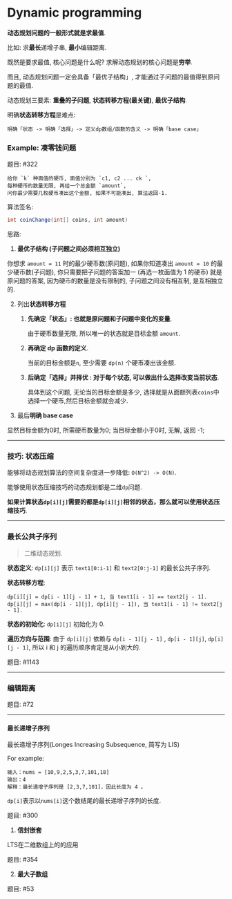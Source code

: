 # Dynamic programming

**动态规划问题的一般形式就是求最值**.

比如: 求**最长**递增子串, **最小**编辑距离.

既然是要求最值, 核心问题是什么呢? 求解动态规划的核心问题是**穷举**.

而且, 动态规划问题一定会具备「最优子结构」, 才能通过子问题的最值得到原问题的最值.

动态规划三要素: **重叠的子问题**, **状态转移方程(最关键)**, **最优子结构**.

明确**状态转移方程**是难点: 

    明确「状态 -> 明确「选择」-> 定义dp数组/函数的含义 -> 明确「base case」

### Example: 凑零钱问题

题目: #322

```
给你 `k` 种面值的硬币, 面值分别为 `c1, c2 ... ck `, 
每种硬币的数量无限, 再给一个总金额 `amount`,
问你最少需要几枚硬币凑出这个金额, 如果不可能凑出, 算法返回-1.
```

算法签名: 

```java
int coinChange(int[] coins, int amount)
```

思路: 

1. **最优子结构 (子问题之间必须相互独立)**

你想求 `amount = 11` 时的最少硬币数(原问题), 
如果你知道凑出 `amount = 10` 的最少硬币数(子问题), 
你只需要把子问题的答案加一 (再选一枚面值为 1 的硬币) 就是原问题的答案,
因为硬币的数量是没有限制的, 子问题之间没有相互制, 是互相独立的.

2. 列出**状态转移方程**

    1. **先确定「状态」: 也就是原问题和子问题中变化的变量**.
    
        由于硬币数量无限, 所以唯一的状态就是目标金额 `amount`.
        
    2. **再确定 dp 函数的定义**.
    
        当前的目标金额是`n`, 至少需要 `dp(n)` 个硬币凑出该金额.
    
    3. **后确定「选择」并择优 : 对于每个状态, 可以做出什么选择改变当前状态**.
    
        具体到这个问题, 无论当的目标金额是多少,
        选择就是从面额列表`coins`中选择一个硬币,然后目标金额就会减少.

3. 最后**明确 base case**

显然目标金额为0时, 所需硬币数量为0; 当目标金额小于0时, 无解, 返回 -1;

---

### 技巧: 状态压缩

能够将动态规划算法的空间复杂度进一步降低: `O(N^2) -> O(N)`.

能够使用状态压缩技巧的动态规划都是二维`dp`问题.

**如果计算状态`dp[i][j]`需要的都是`dp[i][j]`相邻的状态，那么就可以使用状态压缩技巧**.

---

### 最长公共子序列

> 二维动态规划.

**状态定义**: `dp[i][j]` 表示 `text1[0:i-1]` 和 `text2[0:j-1]` 的最长公共子序列.

**状态转移方程**: 
```
dp[i][j] = dp[i - 1][j - 1] + 1, 当 text1[i - 1] == text2[j - 1].
dp[i][j] = max(dp[i - 1][j], dp[i][j - 1]), 当 text1[i - 1] != text2[j - 1].
```

**状态的初始化**: `dp[i][j]` 初始化为 0.

**遍历方向与范围**: 由于 `dp[i][j]` 依赖与 `dp[i - 1][j - 1]` , `dp[i - 1][j]`, `dp[i][j - 1]`, 
所以 i 和 j 的遍历顺序肯定是从小到大的.
             
题目: #1143

---

### 编辑距离

题目: #72

---

#### 最长递增子序列

最长递增子序列(Longes Increasing Subsequence, 简写为 LIS)

For example:

```
输入：nums = [10,9,2,5,3,7,101,18]
输出：4
解释：最长递增子序列是 [2,3,7,101]，因此长度为 4 。
```

`dp[i]`表示以`nums[i]`这个数结尾的最长递增子序列的长度.

题目: #300

1. **信封嵌套**

LTS在二维数组上的的应用

题目: #354

2. **最大子数组**

题目: #53